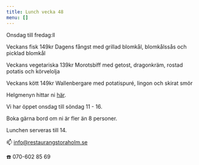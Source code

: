 ```yaml
---
title: Lunch vecka 48
menu: []
---
```

Onsdag till fredag:ll

Veckans fisk 149kr
Dagens fångst med grillad blomkål, blomkålssås och picklad blomkål

Veckans vegetariska 139kr
Morotsbiff med getost, dragonkräm, rostad potatis och körvelolja

Veckans kött 149kr
Wallenbergare med potatispuré, lingon och skirat smör

Helgmenyn hittar ni [här](https://www.restaurangstoraholm.se/helg/?i=2).

Vi har öppet onsdag till söndag 11 - 16. 

Boka gärna bord om ni är fler än 8 personer.

Lunchen serveras till 14.[](https://www.restaurangstoraholm.se/helg/?i=2)

📫 info@restaurangstoraholm.se

☎️ 070-602 85 69